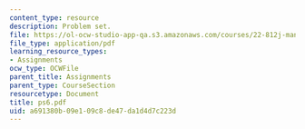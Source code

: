 ```yaml
---
content_type: resource
description: Problem set.
file: https://ol-ocw-studio-app-qa.s3.amazonaws.com/courses/22-812j-managing-nuclear-technology-spring-2004/a691380b09e109c8de47da1d4d7c223d_ps6.pdf
file_type: application/pdf
learning_resource_types:
- Assignments
ocw_type: OCWFile
parent_title: Assignments
parent_type: CourseSection
resourcetype: Document
title: ps6.pdf
uid: a691380b-09e1-09c8-de47-da1d4d7c223d
---
```

